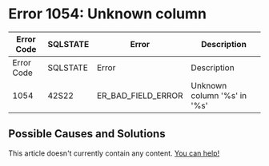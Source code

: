 
# Error 1054: Unknown column


| Error Code | SQLSTATE | Error | Description |
| --- | --- | --- | --- |
| Error Code | SQLSTATE | Error | Description |
| 1054 | 42S22 | ER_BAD_FIELD_ERROR | Unknown column '%s' in '%s' |




## Possible Causes and Solutions


This article doesn't currently contain any content. [You can help!](/kb/en/writing-and-editing-knowledge-base-articles/)

